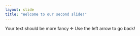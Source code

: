 ```yaml
---
layout: slide
title: "Welcome to our second slide!"
---
```

Your text should be more fancy ✈
Use the left arrow to go back!
